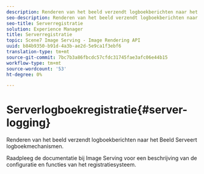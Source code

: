 ```yaml
---
description: Renderen van het beeld verzendt logboekberichten naar het Beeld Serveert logboekmechanismen.
seo-description: Renderen van het beeld verzendt logboekberichten naar het Beeld Serveert logboekmechanismen.
seo-title: Serverregistratie
solution: Experience Manager
title: Serverregistratie
topic: Scene7 Image Serving - Image Rendering API
uuid: b84b9350-b91d-4a3b-ae2d-5e9ca1f3ebf6
translation-type: tm+mt
source-git-commit: 7bc7b3a86fbcdc57cfdc31745fae3afc06e44b15
workflow-type: tm+mt
source-wordcount: '53'
ht-degree: 0%

---
```



# Serverlogboekregistratie{#server-logging}

Renderen van het beeld verzendt logboekberichten naar het Beeld Serveert logboekmechanismen.

Raadpleeg de documentatie bij Image Serving voor een beschrijving van de configuratie en functies van het registratiesysteem.
